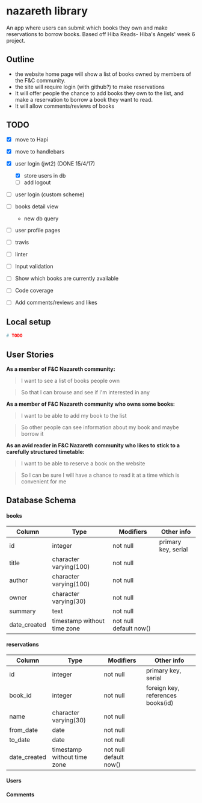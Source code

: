# nazareth library
An app where users can submit which books they own and make reservations to borrow books.
Based off Hiba Reads- Hiba's Angels' week 6 project.

## Outline
- the website home page will show a list of books owned by members of the F&C community.
- the site will require login (with github?) to make reservations
- It will offer people the chance to add books they own to the list, and make a reservation to borrow a book they want to read.
- It will allow comments/reviews of books

## TODO
- [x] move to Hapi
- [x] move to handlebars

- [x] user login (jwt2) (DONE 15/4/17)
  - [x] store users in db
  - [ ] add logout
- [ ] user login (custom scheme)

- [ ] books detail view
  - new db query
- [ ] user profile pages

- [ ] travis
- [ ] linter
- [ ] Input validation
- [ ] Show which books are currently available
- [ ] Code coverage
- [ ] Add comments/reviews and likes

## Local setup
```bash
# TODO
```

## User Stories
**As a member of F&C Nazareth community:**
> I want to see a list of books people own

> So that I can browse and see if I'm interested in any

**As a member of F&C Nazareth community who owns some books:**
> I want to be able to add my book to the list

> So other people can see information about my book and maybe borrow it

**As an avid reader in F&C Nazareth community who likes to stick to a carefully structured timetable:**
> I want to be able to reserve a book on the website

> So I can be sure I will have a chance to read it at a time which is convenient for me

## Database Schema
#### books

Column   |          Type          | Modifiers | Other info
--- | --- | --- | ---
 id           | integer                | not null | primary key, serial
 title        | character varying(100) | not null |
 author       | character varying(100) | not null |
 owner        | character varying(30)  | not null |
 summary      | text                   | not null |
 date_created | timestamp without time zone | not null default now()|


#### reservations
Column    |         Type          | Modifiers | Other info
--- | --- | --- | ---
  id           | integer               | not null | primary key, serial
  book_id      | integer               | not null | foreign key, references books(id)
  name         | character varying(30) | not null |
  from_date    | date                  | not null |
  to_date      | date                  | not null |
  date_created | timestamp without time zone | not null default now() |

#### Users

#### Comments
